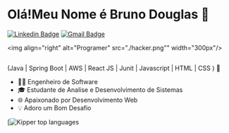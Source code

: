 
<h1>Olá!Meu Nome é Bruno Douglas 👋</h1>

[![Linkedin Badge](https://img.shields.io/badge/-LinkedIn-6633cc?style=flat-square&logo=Linkedin&logoColor=white&link=https://www.linkedin.com/in/bruno-douglas-7b5096210/)](https://www.linkedin.com/in/bruno-douglas-7b5096210/)
[![Gmail Badge](https://img.shields.io/badge/-douglasbruno240@gmail.com-6633cc?style=flat-square&logo=Gmail&logoColor=white&link=mailto:douglasbruno240@gmail.com)](douglasbruno240@gmail.com)

<img align="right" alt="Programer" src="./hacker.png""  width="300px"/>

## 

(Java | Spring Boot | AWS | React JS | Junit | Javascript | HTML | CSS ) 🚀
- 👩‍💻 Engenheiro de Software
- 🎓 Estudante de Analise e Desenvolvimento de Sistemas
- 🌐 Apaixonado por Desenvolvimento Web
- 💡 Adoro um Bom Desafio

<div align="left">
  
[![Kipper top languages](https://github-readme-stats.vercel.app/api/top-langs/?username=BrunoDouglas123&theme=blue-white)
  
 </div>
